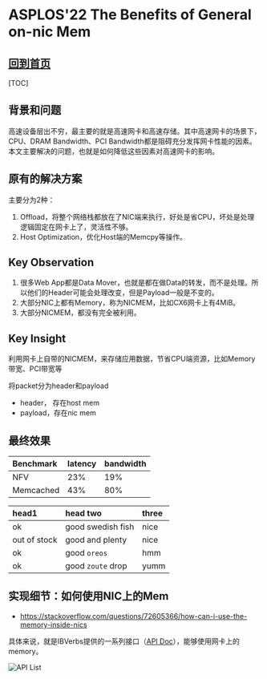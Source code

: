 # ASPLOS'22 The Benefits of General on-nic Mem

## [回到首页](/)

[TOC]

## 背景和问题

高速设备层出不穷，最主要的就是高速网卡和高速存储。其中高速网卡的场景下，CPU、DRAM Bandwidth、PCI Bandwidth都是阻碍充分发挥网卡性能的因素。本文主要解决的问题，也就是如何降低这些因素对高速网卡的影响。

## 原有的解决方案

主要分为2种：
1. Offload，将整个网络栈都放在了NIC端来执行，好处是省CPU，坏处是处理逻辑固定在网卡上了，灵活性不够。
2. Host Optimization，优化Host端的Memcpy等操作。

## Key Observation

1. 很多Web App都是Data Mover，也就是都在做Data的转发，而不是处理。所以他们的Header可能会处理改变，但是Payload一般是不变的。
2. 大部分NIC上都有Memory，称为NICMEM，比如CX6网卡上有4MiB。
3. 大部分NICMEM，都没有完全被利用。

## Key Insight

利用网卡上自带的NICMEM，来存储应用数据，节省CPU端资源，比如Memory带宽、PCI带宽等

将packet分为header和payload
- header， 存在host mem
- payload，存在nic mem


## 最终效果


| Benchmark | latency | bandwidth |
|:---|:---|:---|
| NFV | 23% | 19% |
| Memcached | 43% | 80% |


| head1        | head two          | three |
|:-------------|:------------------|:------|
| ok           | good swedish fish | nice  |
| out of stock | good and plenty   | nice  |
| ok           | good `oreos`      | hmm   |
| ok           | good `zoute` drop | yumm  |



## 实现细节：如何使用NIC上的Mem
- https://stackoverflow.com/questions/72605366/how-can-i-use-the-memory-inside-nics

具体来说，就是IBVerbs提供的一系列接口（[API Doc](https://docs.nvidia.com/networking/display/OFEDv502180/Programming#Programming-DeviceMemoryProgramming)），能够使用网卡上的memory。

![API List](../img/nicmem-driver-api.png)